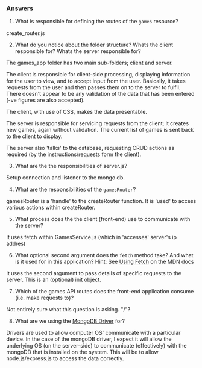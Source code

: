 ### Answers

1. What is responsible for defining the routes of the `games` resource?

create_router.js 

2. What do you notice about the folder structure?  Whats the client responsible for? Whats the server responsible for?

The games_app folder has two main sub-folders; client and server. 

The client is responsible for client-side processing, displaying information for the user to view, and to accept input from the user. Basically, it takes requests from the user and then passes them on to the server to fulfil. There doesn't appear to be any validation of the data that has been entered (-ve figures are also accepted).

The client, with use of CSS, makes the data presentable.

The server is responsible for servicing requests from the client; it creates new games, again without validation. The current list of games is sent back to the client to display. 

The server also 'talks' to the database, requesting CRUD actions as required (by the instructions/requests form the client).


3. What are the the responsibilities of server.js?

Setup connection and listener to the mongo db.


4. What are the responsibilities of the `gamesRouter`?

gamesRouter is a 'handle' to the createRouter function. It is 'used' to access various actions within createRouter.


5. What process does the the client (front-end) use to communicate with the server?

It uses fetch within GamesService.js (which in 'accesses' server's ip addres)


6. What optional second argument does the `fetch` method take? And what is it used for in this application? Hint: See [Using Fetch](https://developer.mozilla.org/en-US/docs/Web/API/Fetch_API/Using_Fetch) on the MDN docs


It uses the second argument to pass details of specific requests to the server. This is an (optional) init object.


7. Which of the games API routes does the front-end application consume (i.e. make requests to)?

Not entirely sure what this question is asking. "/"?


8. What are we using the [MongoDB Driver](http://mongodb.github.io/node-mongodb-native/) for?

Drivers are used to allow computer OS' communicate with a particular device. In the case of the mongoDB driver, I expect it will allow the underlying OS (on the server-side) to communicate (effectively) with the mongoDD that is installed on the system. This will be to allow node.js/express.js to access the data correctly. 